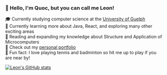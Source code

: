 <!--Simple about me page-->

### 👋 Hello, I'm Quoc, but you can call me Leon! 

🎓 Currently studying computer science at the [University of Guelph](https://www.uoguelph.ca) </br>
💭 Currently learning more about Java, React, and exploring many other exciting areas </br>
📖 Reading and expanding my knowledge about Structure and Application of Microcomputers </br>
👀 Check out my [personal portfolio]()</br>
🎾 Fun fact: I love playing tennis and badminton so hit me up to play if you are near by!

[![Leon's GitHub stats](https://github-readme-stats.vercel.app/api?username=quoctynoob&hide=contribs&show_icons=true&theme=catppuccin_mocha)](https://github.com/anuraghazra/github-readme-stats)
